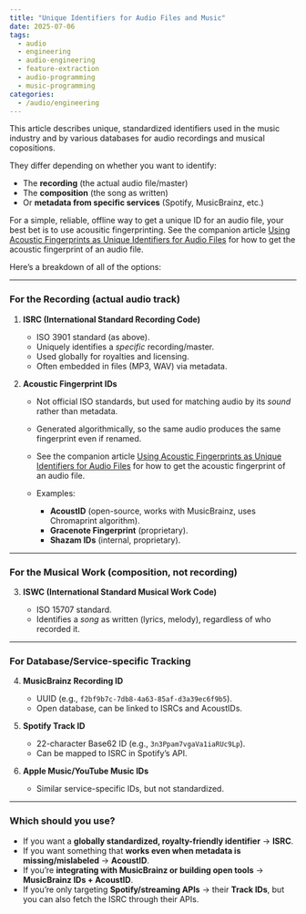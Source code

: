 ```yaml
---
title: "Unique Identifiers for Audio Files and Music"
date: 2025-07-06
tags:
  - audio
  - engineering
  - audio-engineering
  - feature-extraction
  - audio-programming
  - music-programming
categories:
  - /audio/engineering
---
```


This article describes unique, standardized identifiers used in the music industry and by various databases for audio recordings and musical copositions.

They differ depending on whether you want to identify:

* The **recording** (the actual audio file/master)
* The **composition** (the song as written)
* Or **metadata from specific services** (Spotify, MusicBrainz, etc.)

For a simple, reliable, offline way to get a unique ID for an audio file, your best bet is to use acousitic fingerprinting. See the companion article [Using Acoustic Fingerprints as Unique Identifiers for Audio Files](using-acoustic-fingerprints-as-unique-identifiers-for-audio-files) for how to get the acoustic fingerprint of an audio file.

Here’s a breakdown of all of the options:

---

### **For the Recording (actual audio track)**

1. **ISRC (International Standard Recording Code)**

   * ISO 3901 standard (as above).
   * Uniquely identifies a *specific* recording/master.
   * Used globally for royalties and licensing.
   * Often embedded in files (MP3, WAV) via metadata.

2. **Acoustic Fingerprint IDs**

   * Not official ISO standards, but used for matching audio by its *sound* rather than metadata.
   * Generated algorithmically, so the same audio produces the same fingerprint even if renamed.
   * See the companion article [Using Acoustic Fingerprints as Unique Identifiers for Audio Files](using-acoustic-fingerprints-as-unique-identifiers-for-audio-files) for how to get the acoustic fingerprint of an audio file.
   * Examples:

     * **AcoustID** (open-source, works with MusicBrainz, uses Chromaprint algorithm).
     * **Gracenote Fingerprint** (proprietary).
     * **Shazam IDs** (internal, proprietary).

---

### **For the Musical Work (composition, not recording)**

3. **ISWC (International Standard Musical Work Code)**

   * ISO 15707 standard.
   * Identifies a *song* as written (lyrics, melody), regardless of who recorded it.

---

### **For Database/Service-specific Tracking**

4. **MusicBrainz Recording ID**

   * UUID (e.g., `f2bf9b7c-7db8-4a63-85af-d3a39ec6f9b5`).
   * Open database, can be linked to ISRCs and AcoustIDs.

5. **Spotify Track ID**

   * 22-character Base62 ID (e.g., `3n3Ppam7vgaVa1iaRUc9Lp`).
   * Can be mapped to ISRC in Spotify’s API.

6. **Apple Music/YouTube Music IDs**

   * Similar service-specific IDs, but not standardized.

---

### **Which should you use?**

* If you want a **globally standardized, royalty-friendly identifier** → **ISRC**.
* If you want something that **works even when metadata is missing/mislabeled** → **AcoustID**.
* If you’re **integrating with MusicBrainz or building open tools** → **MusicBrainz IDs + AcoustID**.
* If you’re only targeting **Spotify/streaming APIs** → their **Track IDs**, but you can also fetch the ISRC through their APIs.
